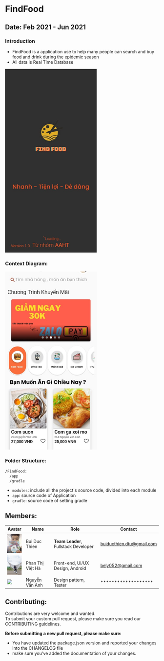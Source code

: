 # FindFood

## Date: Feb 2021 - Jun 2021

### Introduction

- FindFood is a application use to help many people can search and buy food and drink during the epidemic season
- All data is Real Time Database

<img src="./assets/backgroud.jpg" alt="screenshot" width="300">

### Context Diagram:

<img src="./assets/context.jpg" alt="context-diagram" width="300" />

### Folder Structure:

```
/FindFood:
  /app
  /gradle
```

- `modules`: include all the project's source code, divided into each module
- `app`: source code of Application
- `gradle`: source code of setting gradle

## Members:

| Avatar                                                   | Name                | Role                                                          | Contact                    |
| -------------------------------------------------------- | ------------------- | ------------------------------------------------------------- | -------------------------- |
| <img src="./assets/avatar-members/thien.jpg" width="50"/>| Bui Duc Thien       | **Team Leader**, Fullstack Developer                          | buiducthien.dtu@gmail.com  |
| <img src="./assets/avatar-members/ha.jpg" width="50"/>   | Phan Thị Việt Hà    | Front-end, UI/UX Design, Android                              | bely052@gmail.com          |
| <img src="./assets/avatar-members/dong.png" width="50"/> | Nguyễn Văn Anh      | Design pattern, Tester                                        | *******************        |

## Contributing:

Contributions are very welcome and wanted.<br>
To submit your custom pull request, please make sure you read our CONTRIBUTING guidelines.

**Before submitting a new pull request, please make sure:**

- You have updated the package.json version and reported your changes into the CHANGELOG file
- make sure you've added the documentation of your changes.